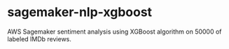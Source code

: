 # sagemaker-nlp-xgboost
AWS Sagemaker sentiment analysis using XGBoost algorithm on 50000 of labeled IMDb reviews. 
